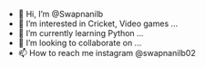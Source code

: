 - 👋 Hi, I’m @Swapnanilb
- 👀 I’m interested in Cricket, Video games ...
- 🌱 I’m currently learning Python ...
- 💞️ I’m looking to collaborate on ...
- 📫 How to reach me instagram @swapnanilb02

<!---
Swapnanilb/Swapnanilb is a ✨ special ✨ repository because its `README.md` (this file) appears on your GitHub profile.
You can click the Preview link to take a look at your changes.
--->
